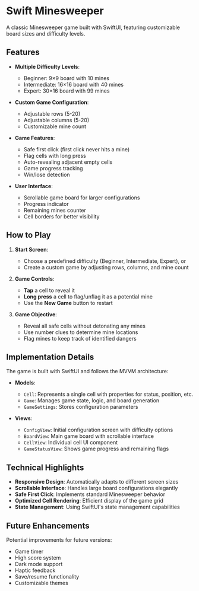 # Swift Minesweeper

A classic Minesweeper game built with SwiftUI, featuring customizable board sizes and difficulty levels.

## Features

- **Multiple Difficulty Levels**:
  - Beginner: 9×9 board with 10 mines
  - Intermediate: 16×16 board with 40 mines
  - Expert: 30×16 board with 99 mines
  
- **Custom Game Configuration**:
  - Adjustable rows (5-20)
  - Adjustable columns (5-20)
  - Customizable mine count
  
- **Game Features**:
  - Safe first click (first click never hits a mine)
  - Flag cells with long press
  - Auto-revealing adjacent empty cells
  - Game progress tracking
  - Win/lose detection
  
- **User Interface**:
  - Scrollable game board for larger configurations
  - Progress indicator
  - Remaining mines counter
  - Cell borders for better visibility

## How to Play

1. **Start Screen**:
   - Choose a predefined difficulty (Beginner, Intermediate, Expert), or
   - Create a custom game by adjusting rows, columns, and mine count

2. **Game Controls**:
   - **Tap** a cell to reveal it
   - **Long press** a cell to flag/unflag it as a potential mine
   - Use the **New Game** button to restart

3. **Game Objective**:
   - Reveal all safe cells without detonating any mines
   - Use number clues to determine mine locations
   - Flag mines to keep track of identified dangers

## Implementation Details

The game is built with SwiftUI and follows the MVVM architecture:

- **Models**:
  - `Cell`: Represents a single cell with properties for status, position, etc.
  - `Game`: Manages game state, logic, and board generation
  - `GameSettings`: Stores configuration parameters

- **Views**:
  - `ConfigView`: Initial configuration screen with difficulty options
  - `BoardView`: Main game board with scrollable interface
  - `CellView`: Individual cell UI component
  - `GameStatusView`: Shows game progress and remaining flags

## Technical Highlights

- **Responsive Design**: Automatically adapts to different screen sizes
- **Scrollable Interface**: Handles large board configurations elegantly
- **Safe First Click**: Implements standard Minesweeper behavior
- **Optimized Cell Rendering**: Efficient display of the game grid
- **State Management**: Using SwiftUI's state management capabilities

## Future Enhancements

Potential improvements for future versions:
- Game timer
- High score system
- Dark mode support
- Haptic feedback
- Save/resume functionality
- Customizable themes
